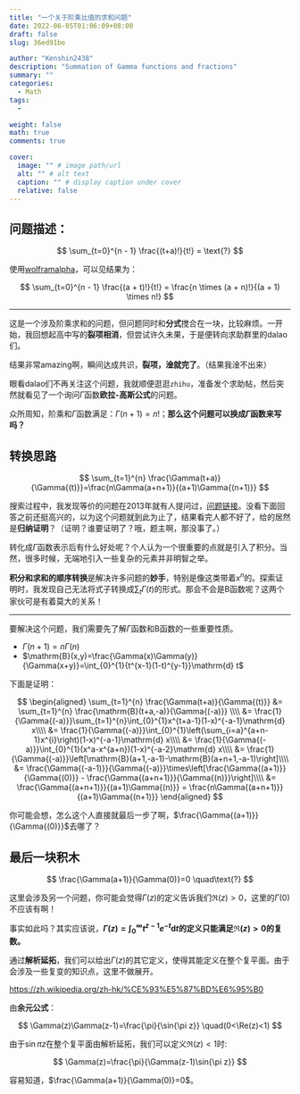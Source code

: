 ```yaml
---
title: "一个关于阶乘比值的求和问题"
date: 2022-06-05T01:06:09+08:00
draft: false
slug: 36ed91be

author: "Kenshin2438"
description: "Summation of Gamma functions and fractions"
summary: ""
categories: 
  - Math
tags: 
  - 

weight: false
math: true
comments: true

cover:
  image: "" # image path/url
  alt: "" # alt text
  caption: "" # display caption under cover
  relative: false
---
```


## 问题描述：

$$
\sum_{t=0}^{n - 1} \frac{(t+a)!}{t!} = \text{?}
$$

使用[wolframalpha](https://www.wolframalpha.com/)，可以见结果为：

$$
\sum_{t=0}^{n - 1} \frac{(a + t)!}{t!} = \frac{n \times (a + n)!}{(a + 1) \times n!}
$$

---

这是一个涉及阶乘求和的问题，但问题同时和**分式**搅合在一块，比较麻烦。一开始，我回想起高中写的**裂项相消**，但尝试许久未果，于是便转向求助群里的dalao们。

结果非常amazing啊，瞬间达成共识，**裂项，淦就完了**。（结果我淦不出来）

眼看dalao们不再关注这个问题，我就顺便逛逛`zhihu`，准备发个求助帖，然后突然就看见了一个询问$\Gamma$函数**欧拉-高斯公式**的问题。

众所周知，阶乘和$\Gamma$函数满足：$\Gamma(n + 1) = n!$；**那么这个问题可以换成$\Gamma$函数来写吗？**

<!-- more -->

## 转换思路

$$
\sum_{t=1}^{n} \frac{\Gamma(t+a)}{\Gamma{(t)}}=\frac{n\Gamma(a+n+1)}{(a+1)\Gamma{(n+1)}}
$$

搜索过程中，我发现等价的问题在2013年就有人提问过，[问题链接](https://math.stackexchange.com/questions/326790/summation-of-gamma-functions-and-fractions)。没看下面回答之前还挺高兴的，以为这个问题就到此为止了，结果看完人都不好了，给的居然是**归纳证明**？（证明？谁要证明了？哦，题主啊，那没事了。）

转化成$\Gamma$函数表示后有什么好处呢？个人认为一个很重要的点就是引入了积分。当然，很多时候，无端地引入一些复杂的元素并非明智之举。

**积分和求和的顺序转换**是解决许多问题的**妙手**，特别是像这类带着$x^n$的。探索证明时，我发现自己无法将式子转换成$\sum_{t}\Gamma(t)$的形式。那会不会是$\mathrm{B}$函数呢？这两个家伙可是有着莫大的关系！

---

要解决这个问题，我们需要先了解$\Gamma$函数和$\mathrm{B}$函数的一些重要性质。

- $\Gamma(n + 1) = n\Gamma(n)$
- $\mathrm{B}(x,y)=\frac{\Gamma(x)\Gamma(y)}{\Gamma(x+y)}=\int_{0}^{1}{t^{x-1}(1-t)^{y-1}}\mathrm{d} t$

下面是证明：

$$
\begin{aligned}
\sum_{t=1}^{n} \frac{\Gamma(t+a)}{\Gamma{(t)}}
&= \sum_{t=1}^{n} \frac{\mathrm{B}(t+a,-a)}{\Gamma{(-a)}} \\\\
&= \frac{1}{\Gamma{(-a)}}\sum_{t=1}^{n}\int_{0}^{1}x^{t+a-1}(1-x)^{-a-1}\mathrm{d} x\\\\
&= \frac{1}{\Gamma{(-a)}}\int_{0}^{1}\left(\sum_{i=a}^{a+n-1}x^{i}\right)(1-x)^{-a-1}\mathrm{d} x\\\\
&= \frac{1}{\Gamma{(-a)}}\int_{0}^{1}(x^a-x^{a+n})(1-x)^{-a-2}\mathrm{d} x\\\\
&= \frac{1}{\Gamma{(-a)}}\left[\mathrm{B}(a+1,-a-1)-\mathrm{B}(a+n+1,-a-1)\right]\\\\
&= \frac{\Gamma{(-a-1)}}{\Gamma{(-a)}}\times\left[\frac{\Gamma{(a+1)}}{\Gamma{(0)}} - \frac{\Gamma{(a+n+1)}}{\Gamma{(n)}}\right]\\\\
&= \frac{\Gamma{(a+n+1)}}{(a+1)\Gamma{(n)}} = \frac{n\Gamma{(a+n+1)}}{(a+1)\Gamma{(n+1)}}
\end{aligned}
$$

你可能会想，怎么这个人直接就最后一步了啊，$\frac{\Gamma{(a+1)}}{\Gamma{(0)}}$去哪了？

## 最后一块积木

$$
\frac{\Gamma(a+1)}{\Gamma(0)}=0 \quad\text{?}
$$

这里会涉及另一个问题，你可能会觉得$\Gamma(z)$的定义告诉我们$\Re(z)>0$，这里的$\Gamma(0)$不应该有啊！

事实如此吗？其实应该说，**$\Gamma(z)=\int_{0}^{\infty}t^{z-1}e^{-t}\mathrm{d}t$的定义只能满足$\Re(z)>0$的复数。**

通过**解析延拓**，我们可以给出$\Gamma(z)$的其它定义，使得其能定义在整个复平面。由于会涉及一些复变的知识点，这里不做展开。

<https://zh.wikipedia.org/zh-hk/%CE%93%E5%87%BD%E6%95%B0>

由**余元公式**：

$$
\Gamma(z)\Gamma(z-1)=\frac{\pi}{\sin{\pi z}} \quad(0<\Re(z)<1)
$$

由于$\sin{\pi z}$在整个复平面由解析延拓，我们可以定义$\Re(z)<1$时:

$$
\Gamma(z)=\frac{\pi}{\Gamma(z-1)\sin{\pi z}}
$$

容易知道，$\frac{\Gamma(a+1)}{\Gamma(0)}=0$。
